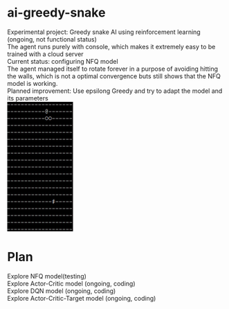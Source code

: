# ai-greedy-snake
Experimental project: Greedy snake AI using reinforcement learning (ongoing, not functional status)\
The agent runs purely with console, which makes it extremely easy to be trained with a cloud server\
Current status: configuring NFQ model\
The agent managed itself to rotate forever in a purpose of avoiding hitting the walls, which is not a optimal convergence buts still shows that the NFQ model is working.\
Planned improvement: Use epsilong Greedy and try to adapt the model and its parameters\
![](https://github.com/zysoong/ai-greedy-snake/blob/master/images/nfq_1.gif?raw=true)

# Plan
Explore NFQ model(testing)\
Explore Actor-Critic model (ongoing, coding)\
Explore DQN model (ongoing, coding)\
Explore Actor-Critic-Target model (ongoing, coding)

